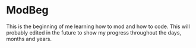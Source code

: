 # ModBeg
This is the beginning of me learning how to mod and how to code.
This will probably edited in the future to show my progress throughout the days, months and years.


